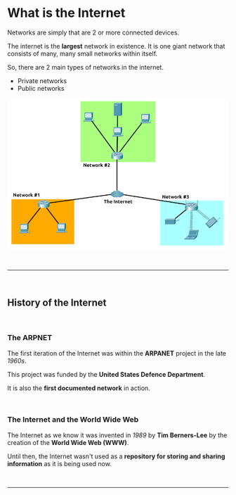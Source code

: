 # What is the Internet

Networks are simply that are 2 or more connected devices.

The internet is the **largest** network in existence. It is one giant network that consists of many, many small networks within itself.

So, there are 2 main types of networks in the internet.
- Private networks
- Public networks

[![Internet][1]][1]

<br>

---

<br>


## History of the Internet

<br>

### **The ARPNET**

The first iteration of the Internet was within the **ARPANET** project in the late *1960s*.

This project was funded by the **United States Defence Department**.

It is also the **first documented network** in action.

<br>

### **The Internet and the World Wide Web**

The Internet as we know it was invented in *1989* by **Tim Berners-Lee** by the creation of the **World Wide Web (WWW)**.

Until then, the Internet wasn't used as a **repository for storing and sharing information** as it is being used now.

<br>

---

<br>



[1]: ../images/networking/internet.png (internet.png)